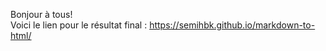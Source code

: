 Bonjour à tous!<br>
Voici le lien pour le résultat final : https://semihbk.github.io/markdown-to-html/


